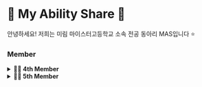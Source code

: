 # 💛 My Ability Share 🐤  

안녕하세요! 저희는 미림 마이스터고등학교 소속 전공 동아리 MAS입니다 ⭐  

### Member

<details>

<summary><strong>👨‍💻 4th Member</strong></summary>

### Developer 💻  
- [정희진](https://github.com/hjzhhhj)  
- [박준원](https://github.com/nck90)  
- [박홍준](https://github.com/hJun-KR)  
- [김효일](https://github.com/rlagydlf)  

### Designer 🎨  
- [문지우](https://github.com/)  

</details>

<details>
<summary><strong>👩‍💻 5th Member</strong></summary>

### Developer 💻  
- [강하윤](https://github.com/kagnhayun)  
- [김하진](https://github.com/khjtwin1)  
- [하정원](https://github.com/hajungwon31)  
- [차윤미](https://github.com/cymcym11)  

### Designer 🎨  
- [김시은](https://github.com/)  
- [윤수아](https://github.com/)  

</details>
